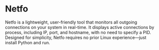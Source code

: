 # Netfo
Netfo is a lightweight, user-friendly tool that monitors all outgoing connections on your system in real-time. It displays active connections by process, including IP, port, and hostname, with no need to specify a PID. Designed for simplicity, Netfo requires no prior Linux experience—just install Python and run.
